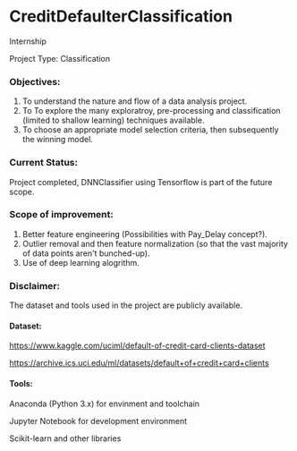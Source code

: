 # CreditDefaulterClassification
Internship

Project Type: Classification

### Objectives:
1. To understand the nature and flow of a data analysis project.
2. To To explore the many exploratroy, pre-processing and classification (limited to shallow learning) techniques available.
3. To choose an appropriate model selection criteria, then subsequently the winning model.

### Current Status:
Project completed, DNNClassifier using Tensorflow is part of the future scope.

### Scope of improvement:
1. Better feature engineering (Possibilities with Pay_Delay concept?).
2. Outlier removal and then feature normalization (so that the vast majority of data points aren't bunched-up).
3. Use of deep learning alogrithm.

### Disclaimer:
The dataset and tools used in the project are publicly available.
#### Dataset: 
https://www.kaggle.com/uciml/default-of-credit-card-clients-dataset

https://archive.ics.uci.edu/ml/datasets/default+of+credit+card+clients
#### Tools:
Anaconda (Python 3.x) for envinment and toolchain

Jupyter Notebook for development environment

Scikit-learn and other libraries
